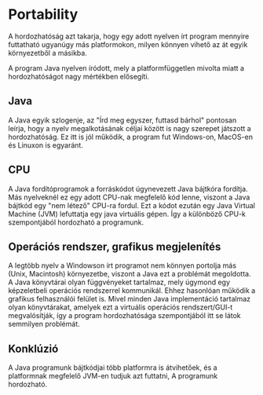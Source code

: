 # Portability

A hordozhatóság azt takarja, hogy egy adott nyelven írt program mennyire futtatható 
ugyanúgy más platformokon, milyen könnyen vihető az át egyik környezetből a másikba.

A program Java nyelven íródott, mely a platformfüggetlen mivolta miatt a
hordozhatóságot nagy mértékben elősegíti.

## Java

A Java egyik szlogenje, az "Írd meg egyszer, futtasd bárhol" pontosan leírja, hogy a nyelv megalkotásának
céljai között is nagy szerepet játszott a hordozhatóság. Ez itt is jól működik, a program fut
Windows-on, MacOS-en és Linuxon is egyaránt.

## CPU

A Java fordítóprogramok a forráskódot úgynevezett Java bájtkóra fordítja. Más nyelveknél ez egy adott CPU-nak megfelelő
kód lenne, viszont a Java bájtkód egy "nem létező" CPU-ra fordul. Ezt a kódot ezután egy Java Virtual Machine (JVM)
lefuttatja egy java virtuális gépen. Így a különböző CPU-k szempontjából hordozható a programunk.

## Operációs rendszer, grafikus megjelenítés

A legtöbb nyelv a Windowson írt programot nem könnyen portolja más (Unix, Macintosh) környezetbe, viszont a 
Java ezt a problémát megoldotta. A Java könyvtárai olyan függvényeket tartalmaz, mely úgymond egy képzeletbeli
operációs rendszerrel kommunikál. Ehhez hasonlóan működik a grafikus felhasználói felület is. Mivel minden
Java implementáció tartalmaz olyan könyvtárakat, amelyek ezt a virtuális operációs rendszert/GUI-t megvalósítják,
így a program hordozhatósága szempontjából itt se látok semmilyen problémát.

## Konklúzió

A Java programunk bájtkódjai több platformra is átvihetőek, és a platformnak megfelelő JVM-en tudjuk azt futtatni, 
A programunk hordozható.
